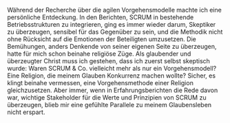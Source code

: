 Während der Recherche über die agilen Vorgehensmodelle machte ich eine persönliche Entdeckung. In den Berichten, SCRUM in bestehende Betriebsstrukturen zu integrieren, ging es immer wieder darum, Skeptiker zu überzeugen, sensibel für das Gegenüber zu sein, und die Methodik nicht ohne Rücksicht auf die Emotionen der Beteiligten umzusetzen. Die Bemühungen, anders Denkende von seiner eigenen Seite zu überzeugen, hatte für mich schon beinahe religiöse Züge. Als glaubender und überzeugter Christ muss ich gestehen, dass ich zuerst selbst skeptisch wurde: Waren SCRUM & Co. vielleicht mehr als nur ein Vorgehensmodell? Eine Religion, die meinem Glauben Konkurrenz machen wollte? Sicher, es klingt beinahe vermessen, eine Vorgehensmethode einer Religion gleichzusetzen. Aber immer, wenn in Erfahrungsberichten die Rede davon war, wichtige Stakeholder für die Werte und Prinzipien von SCRUM zu überzeugen, blieb mir eine gefühlte Parallele zu meinem Glaubensleben nicht erspart.

<!--TODO: Kanban: Erfolgreicher Domänen Transfer -->